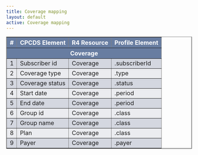 ```yaml
---
title: Coverage mapping
layout: default
active: Coverage mapping
---
```


<style>
	th {
	  background-color:rgb(104,125,161) ;
	  color: white;
	}
	tr:nth-child(even) {background-color:rgb(235,236,240);}  
	tr:nth-child(odd) {background-color:rgb(212,215,224);}
</style>
<table border="1">
	<thead>
		<tr>
			<th> # </th>
			<th> CPCDS Element </th>
			<th> R4 Resource </th>
			<th> Profile Element </th>
		</tr>
		<tr>
			<th colspan="4" style="text-align:center;"> Coverage </th>
		</tr>
	</thead>
	<tbody>
		<tr>
			<td>1</td>
			<td>Subscriber id</td>
			<td>Coverage</td>
			<td>.subscriberId</td>
		</tr>
		<tr>
			<td>2</td>
			<td>Coverage type</td>
			<td>Coverage</td>
			<td>.type</td>
		</tr>
		<tr>
			<td>3</td>
			<td>Coverage status</td>
			<td>Coverage</td>
			<td>.status</td>
		</tr>
		<tr>
			<td>4</td>
			<td>Start date</td>
			<td>Coverage</td>
			<td>.period</td>
		</tr>
		<tr>
			<td>5</td>
			<td>End date</td>
			<td>Coverage</td>
			<td>.period</td>
		</tr>
		<tr>
			<td>6</td>
			<td>Group id</td>
			<td>Coverage</td>
			<td>.class</td>
		</tr>
		<tr>
			<td>7</td>
			<td>Group name</td>
			<td>Coverage</td>
			<td>.class</td>
		</tr>
		<tr>
			<td>8</td>
			<td>Plan</td>
			<td>Coverage</td>
			<td>.class</td>
		</tr>
		<tr>
			<td>9</td>
			<td>Payer</td>
			<td>Coverage</td>
			<td>.payer</td>
		</tr>
	</tbody>
</table>